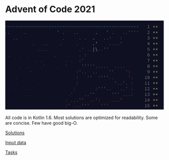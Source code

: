 Advent of Code 2021 
===
![](pic.png)

All code is in Kotlin 1.6. 
Most solutions are optimized for readability. Some are concise. Few have good big-O. 

[Solutions](/src/main/kotlin) 

[Input data](/src/main/resources) 

[Tasks](https://adventofcode.com/2021)
